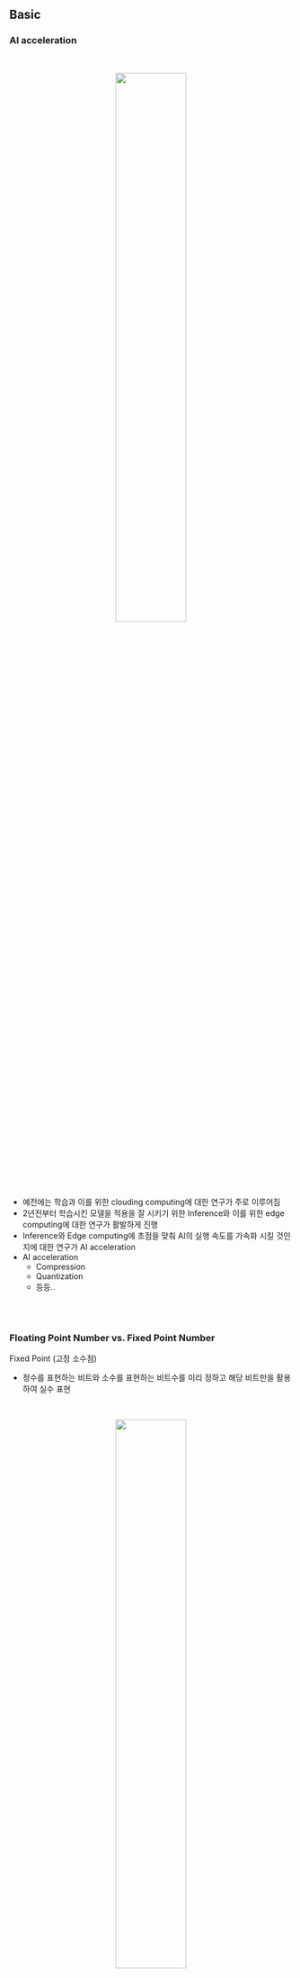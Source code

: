 ## Basic
### AI acceleration

<br>

<p align=center><img src="./images/4/11.png" width=50%></p>

<br>


- 예전에는 학습과 이를 위한 clouding computing에 대한 연구가 주로 이루어짐
- 2년전부터 학습시킨 모델을 적용을 잘 시키기 위한 Inference와 이를 위한 edge computing에 대한 연구가 활발하게 진행
- Inference와 Edge computing에 초점을 맞춰 AI의 실행 속도를 가속화 시킬 것인지에 대한 연구가 AI acceleration
- AI acceleration
    - Compression
    - Quantization
    - 등등..

<br>
<br>

### Floating Point Number vs. Fixed Point Number
Fixed Point (고정 소수점)
-  정수를 표현하는 비트와 소수를 표현하는 비트수를 미리 정하고 해당 비트만을 활용하여 실수 표현

<br>

<p align=center><img src="./images/4/1.png" width=50%></p>

<br>

- 예시

<br>

$${7.625}_{10}={111.101}_{2}$$

<br>

<p align=center><img src="./images/4/3.png" width=50%></p>

<br>

Floating Point (부동 소수점)
- 고정 소수점 방식과 비트를 사용하는 체계가 다르며 이를 표현하는 다양한 체계 존재
    - 일반적으로 IEEE 754 방식을 많이 사용 

<br>

<p align=center><img src="./images/4/2.png" width=50%></p>

<br>

- 예시
    - 이진수 변환 : ${7.625}_{10}={111.101}_{2}$
    - 정규화 : ${1.11101}_{2}\times2^{2} $
    - Exponent : $2_{10}+127_{10} (bias)=129_{10}=10000001_{2}$
    - Mantissa : $11101_{2}$

<br>

<p align=center><img src="./images/4/4.png" width=50%></p>

<br>
<br>

### Quantization (양자화)
- Floating point 값을 양자화된 integer 값으로 선형 맵핑하는 것
- 보통 deep learning에서 양자화는 32bit floating point 에서 8bit integer로 맵핑하는 것을 의미 

<br>

<p align=center><img src="./images/4/12.png" width=50%></p>

<br>

- Quantization 이점
    - Memory usage
        - Edge device는 메모리 사이즈가 작기 때문에  
    - Power consumption
    - Latency
        - AI 모델 수행 시간



Dynamic Range
-  숫자의 표현 범위를 의미

Precision / Resolution
- 범위 내에서 얼마나 세밀하게 숫자를 나눠서 표현하는지 

<br>
<br>

# A Survey of Quantization Methods for Efficient Neural Network Inference
## Ⅲ Basic Conceopts of Quantization
### A. Problem Setup and Notations

<br>
<br>

### B. Uniform Quantization

<br>
<p align=center><img src="./images/4/14.png" width=50%></p>
<br>

- NN (Neural Network)의 가중치와 활성화 출력인 floating point 값을 작은 precision 범위로 맵핑시키는 함수를 정의하는 것이 우선
- 가장 보편적인 quantization 식은 아래와 같음 

<br>

$$Q(r)=Int(r/S)-Z$$
$$Q : Quantization \ operator$$
$$r : real \ valued \ input \ (weights \ or \ activations)$$
$$S : scaling \ factor$$
$$X : integer \ zero \ point$$

<br>

- $Int$ 함수는 rounding operation을 통해 실수 값을 정수값으로 변환
    - 가장 가까운 정수의 값으로 할당 또는 truncation, ... 
- $Z$는 영점(0)을 의미하는데 실수 0에 맵핑이 되는 정수의 값


<br>

*cf*
- 논문에 나와있지는 않지만 위의 과정을 거친 후 $Clip$ 과정이 필요한 경우도 존재

<br>

$$Q(r)=Clip(Int(r/S)-Z)$$

<br>

<p align=center><img src="./images/4/5.png" width=50%></p>

<br>

- 이 방법은 **uniform quantization**
    - 실수와 정수간의 맵핑을 만들 때 각 구간, 즉 양자화 레벨을 균등하게 나눔
- 비 균등하게 나누는 방법을 **non-uniform quantization**이라고 함
- 이 방법은 양자화 된 값 $Q(r)$에서 실수값 $r$로 값을 다시 변환 가능하고 이를 **dequantization** 이라 함

<br>

$$\widetilde{r}=S\left (Q(r)+Z\right )$$

<br>

- $\widetilde{r}$ 은 rounding operation 때문에 $r$과 같지 않을 수도 있음

<br>
<br>

### C. Symmetric and Asymmetric Quantization
- Uniform quantization의 가장 중요한 요소는 scaling factor인 $S$를 선택하는 것

<br>

$$S=\frac{\beta-\alpha}{2^{b}-1}$$
$$[\alpha, \beta] : clapping \ range$$
$$b : quantization \ bit \ width$$

<br>

$$Z=-round(\frac{\alpha}{S})-2^{b-1}$$

<br>

- 가장 먼저 $[\alpha, \beta]$ 의 범위를 결정해야 하는데 이 과정을 **calibration** 이라고 하기도 함

<br>

- $[\alpha, \beta]$은 칩이 ARM인지 Intel 계열인지에 따라 다름
    - ARM : MinMax 이용
    - Intel : Histogram 이용 
- MinMax에서 $[\alpha, \beta]=[r_{min}, r_{max}]$ 이고 이는 **asymmetric quantization** 영역
    - **Asymmetric quantization**는 $-\alpha\neq\beta$ 인 경우
    - **Symmetric quantization**은 $-\alpha=\beta$ 인 경우


<br>
<p align=center><img src="./images/4/6.png" width=50%></p>
<br>

- MinMax 에시
    - FP32 -> INT8로 변환

    <br>

    <p align=center><img src="./images/4/13.png" width=50%></p>

    <br>

    - Min = -4.75, Max = 4.67

    $$S=\frac{\beta-\alpha}{2^{b}-1}=\frac{4.67-(-4.75)}{256-1}=\frac{9.42}{255}=0.037$$

    $$Z=-round(\frac{\alpha}{S})-2^{b-1}=-round(\frac{-4.75}{0.037})-2^{7}=-round(-128.38)-128=128-128=0$$

    $$Q(-3.57)=Int(-3.57/0.037)-0=-96$$

<br>

- MinMax를 이용하여 symmetric quantization 적용 가능
    - $-\alpha=\beta=\max(\left| r_{max}\right|, \left| r_{min}\right|)$ 
- Asymmetric quantization은 symmetric 과 비교하여 더 타이트한 clipping range를 가지게 됨
- 이는 양자화하고자 하는 가중치나 activation들이 불균형 할 때 중요함
    - activation ReLU를 통과한 값은 언제나 양수의 값을 가짐 
- 하지만 $Z=0$가 되므로 symmetric을 이용할 때는 식이 간단해 질 수 있음

<br>

$$Q(r)=Int(\frac{r}{S})$$

<br>

- Scaling factor를 결정하는 2가지 선택
    - **Full range** 
        - floor rounding mode : $S=\frac{2max(|r|)}{2^{n}-1}$
        - INT8 range  : $[-128, 127]$

    - **Restricted range**
        - $S=\frac{max(|r)}{2^{n-1}-1}$
        - INT8 range : $[-127, 127]$

- Full range가 더 정확

<br>

- Symmetric quantization가 실제로 더 많이 사용됨
    - $Z=0$이 되어서 추론하는 동안 계산 비용이 줄어듦
    - 더 직관적으로 적용이 가능

<br>

- MinMax를 이용하여 symmetric, asymmetric quantization을 진행하는 것은 매우 많이 사용하는 방법
- 하지만 이는 데이터의 이상치에 매우 민감
    - 불필요하게 범위를 늘리고 그 결과로 quantization의 resolution이 감소
- 이를 해결할 방법은 MinMax 대신 percentile을 사용하는 것 
    - 즉, 가장 큰 수 대신 i번째로 큰/작은 수를 $\beta, \alpha$ 로 사용 
- 또는 실수 값과 양자화된 값 사이의 information loss 등의 KL divergence를 최소화하는 $\alpha$와 $\beta$를 선택하는 방법 이용

<br>

**Summary (Symmetric vs Asymmetric Quantization)**
- Symmetric quantization은 symmetric range를 사용하여 clipping 분할
- $Z=0$ 이기 때문에 쉽게 계산과 적용 가능
- 범위가 왜곡되거나 symmetric 하지 않은 경우에서는 좋은 성능을 내지 못함
- 이런 경우에는 asymmetric quantization 사용


<br>
<br>

### D. Range Calibration Algorithms : Static vs Dynamic Quantization
- Quantization 방법을 나누는 다른 방법은 **언제** clipping range를 결정하는지
    - **Static quantization**
        - 모델의 가중치와 활성화 출력 모두 양자화 사전에 진행
        - 즉, clipping range가 사전에 미리 계산이 되어있고 추론 시에 고정된 값으로 사용되는 방법
        - 샘플 입력 데이터를 준비하여 clipping range를 정함
    - **Dynamic quantization**
        - 모델의 가중치값들은 pretrained 되어 정해진 값
        - 모델의 가중치에 대해서만 양자화 진행
        - 활성화 출력은 추론할 때 동적으로 양자화
            - 활성화 출력은 메모리에 32bit floating point로 read, write
            - 추론할 때
- 이 range는 가중치에 대해서는 정적으로 계산이 되고 파라미터들은 추론하는 동안 보통 고정됨

<br>



<br>

- Dynamic quantization에서 런타임동안 각 activation map의 clipping range는 
- 이 방식은 실시간 신호 통계의 계산이 필요하며 이는 매우 큰 오버헤드를 가짐 
- 하지만 dynamic quantization은 각 input마다 정확한 signal range를 계산하므로 더 높은 정확도를

<br>

- d이

<br>

**Summary (Dynamic vs Static Quantization)**
- Dynamic quantization은 동적으로 각 activation의 clipping range를 계산하여 대체로 높은 정확도를 얻음
- 하지만 신호를 동적으로 계산하는 것은 매우 비용이 비싸기 때문에 주로 clipping range가 모든 입력에서 고정된 static quantization을 사용 

<br>
<br>

### E. Quantization Granularity
- 대부분의 computer vision에서, 하나의 layer로 들어가는 activation input은 많은 다양한 필터들과 convolution 연산을 진행

<br>

<p align=center><img src="./images/4/7.png" width=30%></p>

<br>

- 각 convolution filter 다른 범위의 값들을 가지고 있음
- 가중치 (weights)에 대해 clipping 범위를 계산을 어느 세부 수준에서 계산할 것인가에 대하여 quantization 방법을 나눌 수 있음
    - **Layerwise Quantization** 
    - **Groupwise Quantization**

<br>

<p align=center><img src="./images/4/8.png" width=50%></p>

<br>

#### a) Layerwise Quantization
- 한 layer의 모든 convolution filter들의 가중치를 고려하여 clipping range를 고려
- 한 layer의 모든 filter들에 같은 clipping range 적용
- 이 방법은 적용하기에는 매우 쉽지만, 각 filter들의 분포가 다양하기 때문에 정확도가 높지 않음
- 한 convolution filter가 상대적으로 작은 범위의 파라미터를 가진다면, quantization resolution을 손실 할 수 있음 (다른 filter는 상대적으로 큰 값을 가짐)

<br>

#### b) Groupwise Quantization
- 한 layer 안에서 여러 개의 서로 다른 channel들을 그룹화하여 clipping range를 계산 가능 
- 이 방법은 하나의 convolution/activation에 걸쳐 파라미터의 분포가 많이 달라지는 경우에 유용
- 하지만 다른 scaling factor를 계산해야 한다는 단점 존재

<br>

#### c) Channelwise Quantization
- 보편적으로 가장 많이 사용하는 방법
- 다른 채널들에 독립적으로 각 convolution filter가 고정된 clipping range를 가짐
    - 즉, 각 channel이 섬세한 scaling factor를 가지게 됨
- 이로 인해 quantization resolution이 더 좋아지고 높은 정확도 얻는 것이 가능

<br>

#### d) Sub-channelwise Quantization
- 이전 방법들은 convolution 또는 fully-connected layer의 파라미터들의 그룹 단위로 clipping range가 정해짐
- 하나의 convolution 이나 fully-connected layer들을 처리할 때 다른 scaling factor들을 고려해야하므로 상당한 오버헤드 존재
- 그러므로 groupwise 가 quantization resolution과 computation overhead 사이의 좋은 타협점을 제시함

<br>

**Summary(Quantization Granularity)**
- Channelwise Quantization는 convolution filter에 가장 많이 사용되는 표준 방법
- 이는 각 convolution filter 마다 다른 clipping range를 가지는데 이 때 발생하는 overhead는 무시할 만 함
- Sub-channelwise quantization은 상당히 많은 overhead가 발생하기 때문에 이는 표준의 방법이라고 볼 수 없음 

<br>


#### F. Non-Uniform Quantization

<br>

<p align=center><img src="./images/4/5.png" width=50%></p>

<br>

- Quantization step이나 quantization level이 균등하지 않게 존재



<br>

$$Q(r)=X_{i}, \ \  if \ r \in [\Delta_{i}, \Delta_{i+1})$$
$$r : 실수$$
$$X_{i} : discrete\ quantization \ level$$
$$\Delta_{i} : quantization \ steps$$
$$Q : quantizer$$

<br>

- $X_{i}$와 $\Delta_{i}$ 둘 다 일정하지 않은 간격으로 존재

<br>

- Non-uniform quantization은 고정된 bit 길이에서 더 좋은 정확도를 얻음 
    - 중요한 가치가 있는 영역에 집중하거나 적절한 동적 범위를 찾아 더 좋은 분포를 찾게 해줌 
- 전형적인 규칙기반의 non-uniform quantization은 logarithmic 분포를 이용 
    - Quantization step과 level이 선형적이 아닌 지수적으로 증가 
- 또다른 방법은 binary-code-base quantization  


**Summary (Uniform vs Non-uniform Quantization)**
- 일반적으로 non-uniform quantizatoin이 많은 신호 정보를 알 수 있음 
- 하지만 non-uniform quantization을 GPU와 CPU와 같은 하드웨어에 효과적으로 적용 할 수 없음
- Uniform quantization이 간단하고 효과적으로 하드웨어에 맵핑되기 때문에 현재 훨씬 더 잘 사용됨

<br>

#### G.Fine-tuning Method
- NN의 파라미터들을 quantization 한 후 조정한는 경우도 존재
    - **QAT(Quantization Aware Training)**
        - 모델 재학습
    - **PTQ(Post-Training Quantization)**
        - 모델 재학습 없음

<br>

<p align=center><img src="./images/4/9.png" width=50%></p>

<br>

**1) Quantization-Aware Training**
- 학습된 모델이 있을 때, 양자화를 시키면 학습된 모델의 파라미터에 변화가 생길 수 있음 
- 그러면 floating point precision으로 학습된 모델이 수렴되었을 때의 결과와 달라질 수 있음
- 즉, floating point precision으로 최적으로 학습한 결과보다 양자화를 한 경우 성능이 떨어질 수 있음
- 이 문제점은 양자화된 NN의 파라미터들을 재학습하며 loss를 줄여주면 됨
- 그 중 가장 유명한 방법은 QAT(Quantization-Aware Training)
- Floating point에서 양자화 한 모델에 forward, backward pass가 진행
- 모델의 parameter는 각 기울기 업데이트 후에 양자화 
- 특히 가중치 업데이트가 부동 소수점 정밀도로 수행된 후 projection을 수행하는 것이 중요
    - 양자회된 precision으로 기울기를 계속 구하다보면 기울기가 0이 되거나 높은 error를 가지게 됨

<br>


- Backpropagation을 진행할 때 가장 중요한 문제는 어떻게 미분 불가능한 양자화 함수를 처리할 것인지
    - 양자화를 거치면, 대부분의 기울기가 0을 가지게 됨
- 이 문제를 해결하기 위해 기울기를 근사화하는 방법을 사용하는데 가장 보편적으로 사용하는 함수가 STE (Straight Through Estimator)
- STE는 밑의 그림처럼 roudning 연산을 무시하고 identity function으로 근사화

<br>

<p align=center><img src="./images/4/10.png" width=50%></p>

<br>

- STE를 주로 사용하지만 대신하는 다른 방식 존재
    - Stochastic neuron, combinatorial optimization, target propagation, Gumbel softmax를 이용하는 방법 등
- Non-STE 방식
    - 가중치를 양자화하기 위해 regularization operator 사용
        - 미분 불가능한 quantiation 연산자 제거
    - ProQuant
        - 양자화 공식에서 rounding 연산자 제거하고 W-shape라는 non-smooth regularization 함수를 이용하여 가중치를 양자화
    - AdaRound, 
    - 등등..
- 많은 연구들이 진행되고 있지만 많은 튜닝 과정이 필요하므로 아직까지 STE가 가장 많이 보편적으로 사용되는 방법

<br>

- QAT 동안 양자화 파라미터들을 효과적으로 학습하는 방법 존재
- PACT
    - Uniform Quantization을 하는 동안 활성화 출력의 clipping range를 학습
- QIT
    - Non-uniform quantization 설정을 확장하며 양자화 레벨과 스텝을 학습 가능
- LSQ
    - QAT를 진행하는 동안 ReLU와 같은 non-negative 활성화 함수의 scaling factor를 학습하기 위한 새로운 기울기 측정법
- LSQ+
    - LSQ의 아이디어를 swish, h-swish와 이 음수의 값을 만드는 활성화 함수에도 사용할 수 있도록 일반화 한 방법

<br>

**Summary (QAT)**
- QAT는 STE의 근사화가 꼼꼼하게 이뤄지지 않지만 잘 작동을 함
- 하지만 QAT의 가장 큰 단점은 NN 모델을 재학습시키는데 드는 계산 비용
- 양자화를 적용하기 전의 정확도를 얻기 위해서는 수백번의 epoch를 반복해야 함
- 만약 양자화 된 모델이 긴 기간동안 사용되고, 효율성과 정확도가 중요하다면 QAT를 수행하는 가치가 있지만 모든 모델이 그런 것은 아님

<br>

**2) Post-Training Quantization**
- 계산 비용이 비싼 QAT 대안으로 사용할 수 있는 방법은 PTQ (Post-Training Quantization)
- PTQ는 fine-tuning 없이 가중치를 조절하는 방법
- PTQ의 계산에 대한 오버헤드는 아주 작거나 무시할만함
- 재학습을 하기 위해 충분히 많은 학습 데이터가 필요한 QAT와 다르게, PTQ는 데이터가 제한되어있거나 라벨링이 되지 않은 경우에 사용 가능
- 하지만 QAT에 비하면 낮은 정확도를 가짐
    - 특히 low-precision으로 양자화를 진행하는 경우

<br>

- PTQ의 정확도를 개선하기 위하여 다양한 방법들이 제시
    - 양자화 후 가중치의 평균과 분산의 내재된 편향을 관찰하고 편향된 값을 보정하는 방법
    - 서로 다른 layer 또는 channel의 가중치의 범위 (활성화 출력의 범위) 등을 동일하게 만들어 양자화 오류를 줄이는 방법
    - ACIQ
        - 분석적으로 PTQ를 위한 최적의 clippinjg range와 channel-wise bitwidth를 설정
        - 이 방법은 정확도가 감소하는 문제는 해결했지만, channel-wise quantization은 하드웨어에 효과적으로 적용하기 어려움
    - OMSE
        - 활성화에 channel-wise quantization을 제거
        - 양자화 된 tensor값과 floating point tensor 값 사이의 L2 distance를 최적화하면서 PTQ를 수행하는 방법 제시
    - 그 외 다양한 방법존재

<br>

**Summary (PTQ)**
- PTQ는 모든 가중치과 활성화 출력에 대한 양자화 파라미터들이 재학습 없이 결정 
- 하지만 QAT와 비교하면 낮은 정확도 획득

<br>

**3) Zero-shot Quantization**
- 양자화 후 정확도가 떨어지는 것을 최소화하려면 학습 데이터 중 일부를 사용해야 함
1. 활성화의 범위를 알아야 함 
    - Clipping range와 scaling factor를 결정하기 위해, 즉 calibration 하기 위해 
2. 양자화된 모델은 모델의 파라미터를 결정하고 정확도가 떨어지는 것을 막기 위해 재학습이 필요할 수 있음
- 하지만 많은 경우 양자화를 진행하는 도중에 학습 데이터에 접근하는 것은 불가능
    - 학습 데이터의 크기가 매우 커서 배포할 수 없거나, 보안과 사생활 문제로 독점적이거나 민감하기 때문
- 이 문제를 해결하기 위해서 zero-shot quantization 제시
- ZSQ는 finetuning의 여부에 따라 2단게로 나뉨
    - **Level 1 : ZSQ + PTQ**
        - 데이터 없음 + finetuning 안함
    - **Level 2 : ZSQ + QAT**
        - 데이터 없음 + finetuning 필요
- Level 1
    - Finetuning이 필요하지 않기 때문에 빠르고 쉽게 양자화 가능
    - Finetuning은 보통 시간이 오래 걸리고, 적절한 hyperparameter를 찾는 과정이 필요
- Level 2
    - Finetuning의 과정을 거치기 때문에 더 높은 정확도를 얻을 수 있음 
    - 하지만 이 방법은 선형 활성화 함수의 scale-equivariance 라는 특징을 기반으로 하기 때문에 비선ㄴ형 활성화 함수를 사용하는 모델에 적용하면 성능이 떨어짐


<br>

- ZSQ의 연구 방향 중 하나는 pre-trained 된 모델이 학습 할 때 사용하는 실제 데이터와 유사한 가상 데이터를 생성하는 것
- 생성된 데이터는 calibration을 하거나 경량화 된 모델을 finetuning할 때 사용됨
- 초기에는 가상 데이터를 생성할 때 GAN 이용
    - 모델의 최종 output을 이용하여 데이터가 생성되므로 중간 계층의 활성화 출력의 분포와 같은 내부 통계에 대한 정보를 포함하지 못함
    - 실제 데이터의 분포를 적절하게 만들 수 없음
- Batch 정규화에 저장된 통계 사용하는 방법 사용

<br>

**Summary (ZSQ)**
- 전체 양자화 과정에서 학습/검증 데이터를 사용하지 않고 이루어짐
- 머신 러닝 서비스를 제공하는데 고객의 데이터에 접근할 필요 없이 배포할 때 필요
- 학습 데이터에 대한 사용이 조안 또는 개인 정보 보호 문제 때문에 힘들 때 필요

#### H. Stochastic Quantization
- 가중치의 변화가 아주 작으면 가중치를 업데이트 시키는 경우 rounding 연산 때문에 가중치가 변하지 않는 현상 발생 

<br>

$$Int(x)=\left\{\begin{matrix}
 \left \lfloor x\right \rfloor \ \ \  with \ probability \ \ \left \lceil x\right \rceil-x
 \\ \left \lceil x\right \rceil  \ \ \  with \ probability \ \ x-\left \lfloor x \right \rfloor
\end{matrix}\right.$$

<br>

- $Int$ 연산자를 위와 같이 정의한다면 binary quantization에서는 사용 할 수 없음 

<br>

$$Binary(x)=\left\{\begin{matrix}
 -1 \ \ \  with \ probability \ \ 1-\sigma(x)
 \\ +1  \ \ \  with \ probability \ \ \sigma(x)
\end{matrix}\right.$$

<br>

- 최근 QuantNoise라는 새로운 방법도 적용 

<br>

## Ⅳ Advanced Concept : Quantization below 8 bits 
### A. Simulated and Integer-only Quantization
- 딥러닝 양자화에는 크게 2가지 접근법 존재
    - **Simulated quantization (fake quantization)**
    - **Integer-only quantization (fixed-point quantization)**

<br>
<p align=center><img src="./images/4/15.png" width=70%></p>
<br>

- Simulated quantization
    - 양자화 된 모델의 파라미터는 low-precision으로 저장이 되지만 연산 (matrix multiplication, convolution) 은 floating-point으로 수행
    - 양자화 된 파라미터들은 floating-point로 연산하기 전 역양자화 과정이 필요
    - Simulated quantization을 이용해서 빠르고 효과적인 low-precision의 장점을 충분히 이용할 수 없음
- Integer-only quantization
    - 모든 연산은 low-precision 정수로 수행
    - 어떤 파라미터와 활성화 출력도 역양자화 할 필요 없음

<br>
<p align=center><img src="./images/4/16.png" width=70%></p>
<br>

- 성능이 좋은 integer-only quantization은 batch normalize를 그 전의 layer와 fusion 시킴
    - integer-only 연산의 batch normalization을 이용한 resiaul network 학습을 위해 제시

<br>

*cf*
- Model fusion
    - 모델의 각 기능을 수행하는 layer를 하나로 합치는 과정 
    - (Conv, BatchNorm), (Conv, ReLU), (BatchNorm, Conv, ReLU) 등의 fusion 존재

    <br>
    <p align=center><img src="./images/4/17.png" width=40%></p>
    <br>

<br>

- Dyadic quantization 
    - inter-only quantization의 종류
    - Scaling factor가 2의 거듭제곱으로 구성
    - Dyadic rational 구성
        - 분자가 정수, 분모가 2의 거듭 제곱으로 구성
    - 그 결과 나눗셈없이 정수 덧셈, 곱셈 그리고 비트 시프트 연산으로만 모든 계산 수행

<br>

**Summary (Simulated vs Integer-only Quantization)**
- 일반적으로 integer-only와 dyadic quantization이 simulated/fake quantization 보다 훨씬 이상적
    - Integer-only quantization은 lower precision을 연산에 사용하고 fake quantization은 연산을 실수로 수행
- Fake quantization은 연산에 국한된 문제보다 추천 시스템 같이 대역폭에 국한된 문제에 대 효과가 좋음 
    - 이 문제의 병목현상은 메모리 공간과 메모리에서 파라미터들을 로드하는 비용

<br>
<br>

### B. Mixed-Precision Quantization
- Lower precision 양자화를 하면 하드웨어 성능이 향상
- 모델을 균일하게 매우 작은 bit로 양자화하면 정확도가 매우 떨어짐
- 이를 해결하기 위해 mixed-precision quantization 사용 

<br>

- 각 layer가 다른 수의 bit precision으로 양자화

<br>
<p align=center><img src="./images/4/18.png" width=70%></p>
<br>

- 이 방법은 비트 셋팅을 위한 탐색 공간이 layer가 증가할 때마다 기하급수적으로 증가한다는 문제

<br>

- Mixed-precision quantization의 각 layer의 비트 수를 정하는 것은 탐색 문제
    - 다양한 조합에 대한 탐색이 필요
- Reinforcement learning, NAS(Neural Architecture Search) 등의 방법 이용
- 이런 탐색적인 방법은 계산량이 너무 많고, hyper-parameter의 값에 영향을 크게 받음

<br>

- 다른 방식은 주기적인 함수 정규화을 이용하여 mixed-precision 모델 학습 
    - 각 layer 별 비트 폭을 학습하는 동안 각 모델의 layer와 정확도를 관점으로 한 다양한 중요도를 자동으로 구별

<br>

- 위의 두 방식과 다른 HAWQ 존재
    - 2차 미분 연산자를 이용하여 양자화가 각 layer에 미치는 민감도를 측정할 수 있고 이를 바탕으로 비트 폭 결정

<br>
<br>

**Summary (Mixed-precision Quantization)**
- Mixed-precision quantization은 low-precision에 대하여 효과적이고 하드웨어 효율적
- NN의 각 layer들은 양자화에 대하여 민감한지 민감하지 않은지 그룹화하고 이를 기준으로 각 layer를 양자화 할 bit 수 결정
- 정확도의 감소를 최소화 가능, 적은 bit 수를 사용하여 메모리 저장 공간과 속도에 대한 이점도 획득 가능

<br>
<br>

### C. Hardware Aware Quantization
- 양자화의 목표 중 하나는 추론 실행속도를 빠르게 하는 것 
- 모든 하드웨어가 양자화 된 layer/연산에 대하여 똑같이 속도를 증가시켜주는 것은 아님
- 사실 양자화는 하드웨어 의존적

<br>

- 최적의 양자화를 하기 위해서는 하드웨어 요소들도 고려해야하고 실제로 하드웨어에서 실험해보는 실증적인 연구 필요


<br>
<br>

### D. Distillation-Assisted Quantization
- 양자화 된 모델의 정확도를 높이기 위해 model distillation 이용
- QAT를 할 때 적용

<br>

- Knowledge Distillation (지식 증류 기법)
    - 학습이 잘 된 큰 모델의 예측은 정답을 매우 잘 맞추면서 클래스 간의 관계를 잘 설명
        - MNIST 데이터셋에서 2가 정답일 때 3과 7 또한 적지 않은 확률로 나오는데 이는 2, 3, 7이 서로 관련이 크다는 것을 의미
        - 즉, 학습이 잘 된 모델의 결과를 사용하는 것은 의미 있고 그렇게 학습하는 것을 Knowledge Distillation
    - 즉, 딥러닝에서 큰 모델 (Teacher)로 부터 증류한 지식을 작은 모델 (Student) 네트워크로 transfer 하는 과정

    <br>

- 정답 label
    - 개 이미지 label

<br>
<p align=center><img src="./images/4/19.png" width=50%></p>
<br>

- 예측 값에 softmax 함수를 취한 label
    
    <br>

    $$p_{i}=\frac{exp{z_{i}}}{\sum_{j}{exp{z_{j}}}}$$ 


    <br>
    <p align=center><img src="./images/4/20.png" width=50%></p>
    <br>

    - 모델에 개의 이미지를 넣었을 때 나오는 출력값
    - 가장 높은 확률로 개라고 예측
    - 개를 제외한 고양이와 소, 차 등의 확률을 보면 이 이미지는 개이지만 고양이과 가장 유사하고 차와는 가장 유사하지 않음
    - 하지만 값이 너무 작아 모델에 반영하게 쉽지 않음 

<br>

- 출력값 분포를 soft 하게 만드는 경우
    - 위의 출력값을 soft하게 만들면 이 값들이 모델이 가진 지식
    
    <br>

    $$p_{i}=\frac{exp{\frac{z_{i}}{T}}}{\sum_{j}{exp{\frac{z_{j}}{T}}}}$$ 

    <br>

    <p align=center><img src="./images/4/21.png" width=50%></p>

    <br>

    - 기존의 softmax와 다른 점은 $T$ 라는 값
    - $T$ 는 온도라는 hyper-parameter
        - 이 값이 커지면 값이 soft 해지고, 작아지면 값이 hard 해짐

- 학습
    - Teacher 모델을 학습 한 후 Student 모델 학습

    <br>
    <p align=center><img src="./images/4/22.png" width=70%></p>
    <br>

    $$L=\alpha H(y,\sigma(z_{s}))+\beta H(\sigma(z_{t},T),\sigma(z_{s},T))$$
    $$\alpha, \beta: hyper-parameter$$
    $$y:ground\ truth\ class\ label$$
    $$H:cross-entropy\ loss\ function$$
    $$z_{s},z_{t}:result from student/teacher model$$
    $$\sigma:softmax$$
    $$T: temperature$$


<br>
<br>


### E. Extreme Quantization
- Binarization(이진화)은 1bit로 양자화하여 최대 32배 메모리 사용을 줄이는 방법 
- Binary(1 bit), ternary(2 bit)로 양자화하게되면 계산이 효율적
- 하지만 단순하게 1bit로 이진화하는 것은 정확도의 감소가 큼

<br>

- 이를 해결하기 위해 다양한 방법이 제시됨
- BinaryConnect
    - 가중치의 값을 {-1, +1} 값으로 제한시키는 방법
    - Forward 시, 가중치 값이 0이상이면 +1 그 미만이면 1로 이진화 수행
    - Backward 시, 미분 가능하지 않으므로 STE로 근사화 시켜 계산 
- BNN (Binarized NN)
    - 가중치 뿐만이 아니라 활성화 출력 모두 이진화하는 방법
    - 모델 크기의 축소뿐만이 아니라 행렬 곱셈 연산을 비트열 연산으로 대체할 수 있는 이점 존재  
        - 이 때의 비트열 연산은 XNOR 연산과 bitcount 연산
        - 두 비트열에 대한 XNOR 연산 후 1의 개수를 계산하는 것으로 이진화된 두 비트 벡터에 대한 행렬 곱셈 연산이 가능
- BWN (Binary Weight Network), XOR-Net
    - Scale factor ($\alpha$) 를 도입하여 정확도 손실 개선
    - {-1, 1} 대신 {$-\alpha, \alpha$} 를 이용
    - $\alpha$ 의 값은 실제 실수값의 가중치와 이진화된 가중치의 차이를 가장 작게 하는 값으로 함

    <br>

    $$\alpha, B=argmin{||W-\alpha B||}^2$$
    $$W\approx \alpha B $$

<br>

- 이진화 기법으로 양자화를 수행하는데 많은 가중치의 값들이 0임을 확인
- 가중치와 활성화 출력의 값을 {-1, 0, 1}로 제한하는 ternarization (삼진화) 제시
- 이진화와 마친가지로 추론 속도를 급격하게 줄이고 계산의 비용도 줄임
- TBN (Ternary-Binary Netwrok)
    - 네트워크의 가중치는 이진화를 하고 활성화 출력은 삼진화를 진행하여 정확도와 계산 효율이 가장 최적이 되도록 함

<br>

- 단순하게 이진화와 삼진화를 진행하는 것은 정확도가 심각하게 떨어질 수 있으며, 복잡한 분류 문제에는 적용하기 어려움
- 정확도가 떨어지는 문제를 해결하기 위한 여러 갈래의 방법 존재

<br>

#### a) Quantization Error Minimization
- 실제 값과 양자화된 값 사이의 양자화 오류를 줄이는 방법
- HORQ, ABC-Net
    - 실제 가중치 값을 표현하기 위해 하나가 아닌 여러개의 이진화 값들을 선형으로 연결

    <br>

    $$W\approx \alpha_{1} B_{1}+...+ \alpha_{M} B_{M}$$

    <br>

 
#### b) Improved Loss Function
- 손실 함수를 선택하는 것
- 이진/삼진화에 대한 영향을 손실에 반영 

<br>

#### c) Improved Training Model
- BNN+
    - STE 문제를 해결하고 이를 근사화 하는방법
- Bi-Real Net
    - 활성화 함수의 종류를 바꿈
    - STE를 개선하여 가중치 미분 연산 시에 실제 가중치의 크기까지 고려
- DoReFa-Net
    - 기울기도 양자화하야 학습 속도를 개선하는 방법

<br>

**Summary (Extreme Quantization)**
- 적은 bit 수로 양자화하는 것은 매우 중요하고 유망한 연구
- 하지만 존재하는 방법들은 하이퍼 파라미터의 조합의 값을 잘 선택하지 않으면 정확도가 떨어지는 단점 존재
- 하지만 정확도가 많이 중요한 요소가 아니라면 적용 가능 


<br>
<br>

### F. Vector Quantization
- 가중치를 k-means clustering 을 활용하여 몇 개의 중심점 (centroids)로 압축하는 방법
- Pruning과 huffman coding을 이용하여 모델 사이즈를 추가로 많이 압축 가능
    - Deep Compression 논문 참고

